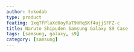 ```yaml
---
author: tokodab
type: product
featimg: 1xqTfPlaXd0oyRaT9HRqSKf4ujjSFFZ-c
title: Naruto Shipuden Samsung Galaxy S9 Case
tags: [samsung, galaxy, s9]
category: [samsung]
---
```

